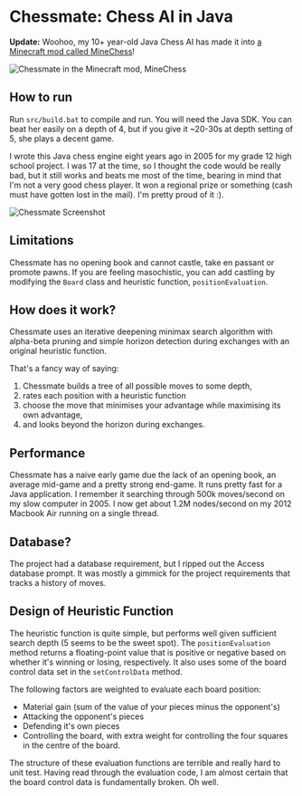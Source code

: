 # Chessmate: Chess AI in Java

**Update:** Woohoo, my 10+ year-old Java Chess AI has made it into [a Minecraft mod called MineChess](https://www.minecraftforum.net/forums/mapping-and-modding-java-edition/minecraft-mods/1288528-minechess)!

![Chessmate in the Minecraft mod, MineChess](http://s3-eu-west-1.amazonaws.com/petrus-blog/minechess-screenshot.png)

## How to run

Run `src/build.bat` to compile and run. You will need the Java SDK. You can beat her easily on a depth of 4, but if you give it ~20-30s at depth setting of 5, she plays a decent game.

I wrote this Java chess engine eight years ago in 2005 for my grade 12 high school project. I was 17 at the time, so I thought the code would be really bad, but it still works and beats me most of the time, bearing in mind that I'm not a very good chess player. It won a regional prize or something (cash must have gotten lost in the mail). I'm pretty proud of it :).

![Chessmate Screenshot](/chessmate-screenshot.png "Chessmate Playing")

## Limitations
Chessmate has no opening book and cannot castle, take en passant or promote pawns. If you are feeling masochistic, you can add castling by modifying the `Board` class and heuristic function, `positionEvaluation`.

## How does it work?
Chessmate uses an iterative deepening minimax search algorithm with alpha-beta pruning and simple horizon detection during exchanges with an original heuristic function.

That's a fancy way of saying:

 1. Chessmate builds a tree of all possible moves to some depth,
 2. rates each position with a heuristic function
 3. choose the move that minimises your advantage while maximising its own advantage,
 4. and looks beyond the horizon during exchanges.

## Performance 
Chessmate has a naive early game due the lack of an opening book, an average mid-game and a pretty strong end-game. It runs pretty fast for a Java application. I remember it searching through 500k moves/second on my slow computer in 2005. I now get about 1.2M nodes/second on my 2012 Macbook Air running on a single thread.

## Database?
The project had a database requirement, but I ripped out the Access database prompt. It was mostly a gimmick for the project requirements that tracks a history of moves.

## Design of Heuristic Function

The heuristic function is quite simple, but performs well given sufficient search depth (5 seems to be the sweet spot). The `positionEvaluation` method returns a floating-point value that is positive or negative based on whether it's winning or losing, respectively. It also uses some of the board control data set in the `setControlData` method.

The following factors are weighted to evaluate each board position:
 - Material gain (sum of the value of your pieces minus the opponent's)
 - Attacking the opponent's pieces
 - Defending it's own pieces
 - Controlling the board, with extra weight for controlling the four squares in the centre of the board.

The structure of these evaluation functions are terrible and really hard to unit test. Having read through the evaluation code, I am almost certain that the board control data is fundamentally broken. Oh well.
